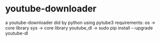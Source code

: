 # youtube-downloader
a youtube-downloader did by python using pytube3
requirements:
os -> core library
sys -> core library
youtube_dl -> sudo pip install --upgrade youtube-dl
